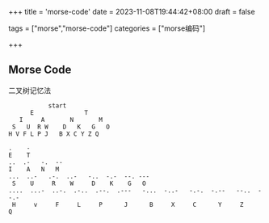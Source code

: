 +++
title = 'morse-code'
date = 2023-11-08T19:44:42+08:00
draft = false

tags = ["morse","morse-code"]
categories = ["morse编码"]

+++

## Morse Code

二叉树记忆法

```
           start
      E              T
   I     A       N       M
 S   U  R W    D   K   G   O
H V F L P J   B X C Y Z Q
```

```
.    - 
E    T
..  .-   -.  --
I    A   N   M
...  ..-   .-.  ..-   -..  -.-  --. ---
 S    U     R    W     D    K    G   O
....  ...-  ..-.  .-..  .--.  .---   -...  -..-   -.-.  -.--   --..  --.-
 H     v     F     L     P      J      B     X     C      Y     Z     Q
```

